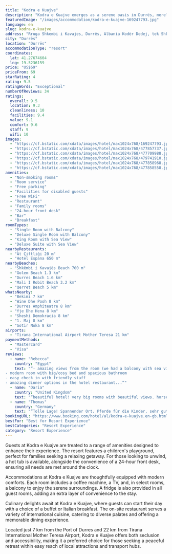 ```yaml
---
title: "Kodra e Kuajve"
description: "Kodra e Kuajve emerges as a serene oasis in Durrës, merely 400 meters from the iconic Rock of Kavaje."
featuredImage: "/images/accommodation/kodra-e-kuajve-169247793.jpg"
language: en
slug: kodra-e-kuajve
address: "Rruga Shkembi i Kavajes, Durrës, Albania Kodër Dedej, tek Shkëmbi i Kavajës, Shkallnur, Durrës, 2001 Durrës, Albania"
city: "Durrës"
location: "Durrës"
accommodationType: "resort"
coordinates:
  lat: 41.27674604
  lng: 19.5236159
price: "US$69"
priceFrom: 69
starRating: 4
rating: 9.5
ratingWords: "Exceptional"
numberOfReviews: 34
ratings:
  overall: 9.5
  location: 9.3
  cleanliness: 10
  facilities: 9.4
  value: 9.1
  comfort: 9.6
  staff: 9
  wifi: 10
images:
  - "https://cf.bstatic.com/xdata/images/hotel/max1024x768/169247793.jpg?k=dabeef5cbeff50e77969b3c4e416069748f809bb202f03b693bffe5819e3e8c4&o=&hp=1"
  - "https://cf.bstatic.com/xdata/images/hotel/max1024x768/477857737.jpg?k=64488e229ffe2410a21f90701b5d1b7372decd813f35ec0395e10ee6a0fec6df&o=&hp=1"
  - "https://cf.bstatic.com/xdata/images/hotel/max1024x768/477709988.jpg?k=cea8bc039258264c0e65d52c9c78bf3b5970b3e0db60d338e323d758ed6c625f&o=&hp=1"
  - "https://cf.bstatic.com/xdata/images/hotel/max1024x768/479741910.jpg?k=173484a2e17a57a3f318f16480cd379cf81238d3395f089f4abe61c30a47da92&o=&hp=1"
  - "https://cf.bstatic.com/xdata/images/hotel/max1024x768/477858968.jpg?k=15c33612ccf9639f82c9d3d2738a3a4100c34b119895ba9861c77b70d3d5ec59&o=&hp=1"
  - "https://cf.bstatic.com/xdata/images/hotel/max1024x768/477858558.jpg?k=2be5d44c16c25910f82509f12ce1976d15b8a845b19862723cf4c63782a3ff9a&o=&hp=1"
amenities:
  - "Non-smoking rooms"
  - "Room service"
  - "Free parking"
  - "Facilities for disabled guests"
  - "Free WiFi"
  - "Restaurant"
  - "Family rooms"
  - "24-hour front desk"
  - "Bar"
  - "Breakfast"
roomTypes:
  - "Single Room with Balcony"
  - "Deluxe Single Room with Balcony"
  - "King Room with Sea View"
  - "Deluxe Suite with Sea View"
nearbyRestaurants:
  - "At Çiftliği 20 m"
  - "Hotel Espana 650 m"
nearbyBeaches:
  - "Shkëmbi i Kavajës Beach 700 m"
  - "Golem Beach 1.3 km"
  - "Durres Beach 1.6 km"
  - "Mali I Robit Beach 3.2 km"
  - "Qerret Beach 5 km"
whatsNearby:
  - "Bekimi 7 km"
  - "Wine Dhe Pooh 8 km"
  - "Durres Amphiteatre 8 km"
  - "Yje Dhe Hena 8 km"
  - "Sheshi Demokracia 8 km"
  - "1. Maj 8 km"
  - "Sotir Noka 8 km"
airports:
  - "Tirana International Airport Mother Teresa 21 km"
paymentMethods:
  - "Mastercard"
  - "Visa"
reviews:
  - name: "Rebecca"
    country: "Egypt"
    text: "“- amazing views from the room (we had a balcony with sea view: perfect to watch the sunset from here)
- modern room with big/cosy bed and spacious bathroom
- easy check in with friendly staff
- amazing dinner options in the hotel restaurant...”"
  - name: "Daria"
    country: "United Kingdom"
    text: "“beautiful hotel! very big rooms with beautiful views. horse riding was offered to us which we thought was a very sweet addition to our stay even though we have decided not to take part. Breakfast included- nice but not exciting”"
  - name: "Thomas"
    country: "Germany"
    text: "“Tolle Lage! Spannender Ort. Pferde für die Kinder, sehr gutes Essen, toller Blick und eine schöne Terrasse. Wir waren zum Glück in der Nachsaison, sodass wir den Ort nicht mit so vielen Leuten teilen müssen - im Hochsommer bestimmt sehr gut...”"
bookingURL: "https://www.booking.com/hotel/al/kodra-e-kuajve.en-gb.html?aid=8035640"
bestFor: "Best for Resort Experience"
bestCategories: "Resort Experience"
category: "Resort Experience"
---
```


Guests at Kodra e Kuajve are treated to a range of amenities designed to enhance their experience. The resort features a children's playground, perfect for families seeking a relaxing getaway. For those looking to unwind, a hot tub is available, alongside the convenience of a 24-hour front desk, ensuring all needs are met around the clock.

Accommodations at Kodra e Kuajve are thoughtfully equipped with modern comforts. Each room includes a coffee machine, a TV, and, in select rooms, a balcony to enjoy the serene surroundings. A fridge is also provided in all guest rooms, adding an extra layer of convenience to the stay.

Culinary delights await at Kodra e Kuajve, where guests can start their day with a choice of a buffet or Italian breakfast. The on-site restaurant serves a variety of international cuisine, catering to diverse palates and offering a memorable dining experience.

Located just 7 km from the Port of Durres and 22 km from Tirana International Mother Teresa Airport, Kodra e Kuajve offers both seclusion and accessibility, making it a preferred choice for those seeking a peaceful retreat within easy reach of local attractions and transport hubs.
